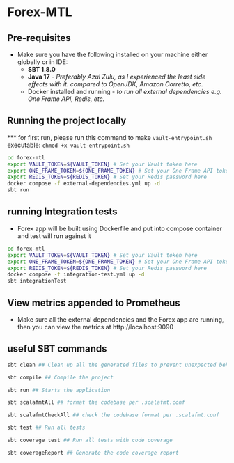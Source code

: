 # Forex-MTL

## Pre-requisites

- Make sure you have the following installed on your machine either globally or in IDE:
    - __SBT 1.8.0__
    - __Java 17__ - _Preferably Azul Zulu, as I experienced the least side effects with it. compared to OpenJDK, Amazon
      Corretto, etc._
    - Docker installed and running - _to run all external dependencies e.g. One Frame API, Redis, etc._

## Running the project locally

*** for first run, please run this command to make `vault-entrypoint.sh` executable: `chmod +x vault-entrypoint.sh`

```bash
cd forex-mtl
export VAULT_TOKEN=${VAULT_TOKEN} # Set your Vault token here
export ONE_FRAME_TOKEN=${ONE_FRAME_TOKEN} # Set your One Frame API token here
export REDIS_TOKEN=${REDIS_TOKEN} # Set your Redis password here
docker compose -f external-dependencies.yml up -d
sbt run
```

## running Integration tests

- Forex app will be built using Dockerfile and put into compose container and test will run against it

```bash
cd forex-mtl
export VAULT_TOKEN=${VAULT_TOKEN} # Set your Vault token here
export ONE_FRAME_TOKEN=${ONE_FRAME_TOKEN} # Set your One Frame API token here
export REDIS_TOKEN=${REDIS_TOKEN} # Set your Redis password here
docker compose -f integration-test.yml up -d
sbt integrationTest
```

## View metrics appended to Prometheus

- Make sure all the external dependencies and the Forex app are running, then you can view the metrics
  at http://localhost:9090

## useful SBT commands

```bash
sbt clean ## Clean up all the generated files to prevent unexpected behavior

sbt compile ## Compile the project

sbt run ## Starts the application

sbt scalafmtAll ## format the codebase per .scalafmt.conf

sbt scalafmtCheckAll ## check the codebase format per .scalafmt.conf

sbt test ## Run all tests

sbt coverage test ## Run all tests with code coverage

sbt coverageReport ## Generate the code coverage report
```
